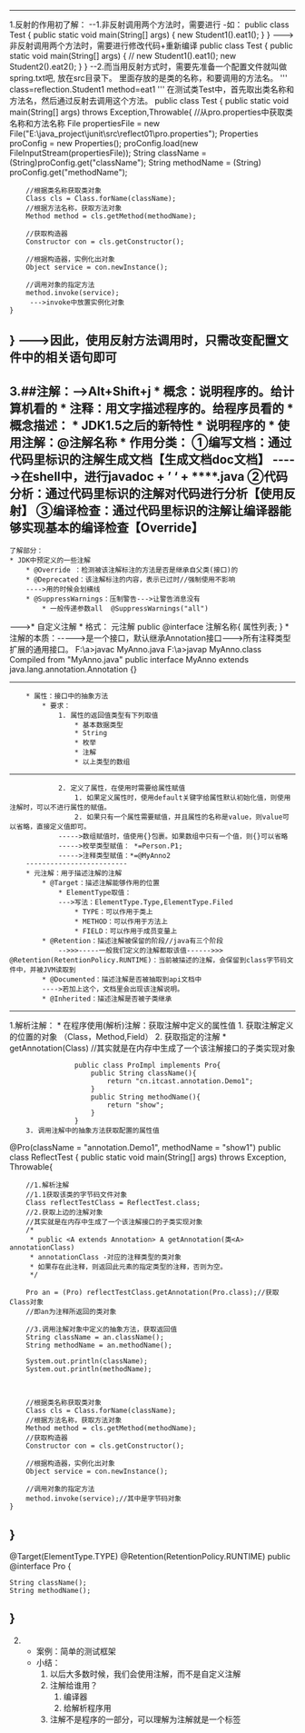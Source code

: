 ---------------------------------------------------------
1.反射的作用初了解：
--1.非反射调用两个方法时，需要进行
-如：
public class Test {
    public static void main(String[] args) {
        new Student1().eat1();
    }
}
--->非反射调用两个方法时，需要进行修改代码+重新编译
public class Test {
    public static void main(String[] args) {
//      new Student1().eat1();
        new Student2().eat2();
    }
}
--2.而当用反射方式时，需要先准备一个配置文件就叫做spring.txt吧, 放在src目录下。 里面存放的是类的名称，和要调用的方法名。
'''
class=reflection.Student1
method=eat1
'''
在测试类Test中，首先取出类名称和方法名，然后通过反射去调用这个方法。
public class Test {
	public static void main(String[] args) throws Exception,Throwable{
		//从pro.properties中获取类名称和方法名称
		File propertiesFile = new File("E:\\java_project\\junit\\src\\reflect01\\pro.properties");
		Properties proConfig = new Properties();
		proConfig.load(new FileInputStream(propertiesFile));
		String className = (String)proConfig.get("className");
		String methodName = (String) proConfig.get("methodName");
		
		//根据类名称获取类对象
		Class cls = Class.forName(className);
		//根据方法名称，获取方法对象
		Method method = cls.getMethod(methodName);
		
		//获取构造器
		Constructor con = cls.getConstructor();

		//根据构造器，实例化出对象
		Object service = con.newInstance();

		//调用对象的指定方法
        method.invoke(service);
         --->invoke中放置实例化对象
    }
}
--->因此，使用反射方法调用时，只需改变配置文件中的相关语句即可
------------------------------------------------------------
3.##注解：-->Alt+Shift+j
	* 概念：说明程序的。给计算机看的
	* 注释：用文字描述程序的。给程序员看的
	* 概念描述：
		* JDK1.5之后的新特性
		* 说明程序的
		* 使用注解：@注解名称
	* 作用分类：
		①编写文档：通过代码里标识的注解生成文档【生成文档doc文档】
	----->在shell中，进行javadoc + ’ ‘ + ****.java
		②代码分析：通过代码里标识的注解对代码进行分析【使用反射】
		③编译检查：通过代码里标识的注解让编译器能够实现基本的编译检查【Override】
-----------
	了解部分：
	* JDK中预定义的一些注解
		* @Override	：检测被该注解标注的方法是否是继承自父类(接口)的
		* @Deprecated：该注解标注的内容，表示已过时//强制使用不影响
		---->用的时候会划横线
		* @SuppressWarnings：压制警告--->让警告消息没有
			* 一般传递参数all  @SuppressWarnings("all")
--->* 自定义注解
		* 格式：
			元注解
			public @interface 注解名称{
				属性列表;
			}
		*注解的本质：----->是一个接口，默认继承Annotation接口--->所有注释类型扩展的通用接口。
		F:\a>javac MyAnno.java
		F:\a>javap MyAnno.class
		Compiled from "MyAnno.java"
		public interface MyAnno extends java.lang.annotation.Annotation {}

---
		* 属性：接口中的抽象方法
			* 要求：
				1. 属性的返回值类型有下列取值
					* 基本数据类型
					* String
					* 枚举
					* 注解
					* 以上类型的数组
---
				2. 定义了属性，在使用时需要给属性赋值
					1. 如果定义属性时，使用default关键字给属性默认初始化值，则使用注解时，可以不进行属性的赋值。
					2. 如果只有一个属性需要赋值，并且属性的名称是value，则value可以省略，直接定义值即可。
				----->数组赋值时，值使用{}包裹。如果数组中只有一个值，则{}可以省略
				----->枚举类型赋值： *=Person.P1;
				----->注释类型赋值：*=@MyAnno2
		-------------------------
		* 元注解：用于描述注解的注解
			* @Target：描述注解能够作用的位置
				* ElementType取值：
				--->写法：ElementType.Type,ElementType.Filed
					* TYPE：可以作用于类上
					* METHOD：可以作用于方法上
					* FIELD：可以作用于成员变量上
			* @Retention：描述注解被保留的阶段//java有三个阶段
				-->>>-----一般我们定义的注解都取该值------>>> @Retention(RetentionPolicy.RUNTIME)：当前被描述的注解，会保留到class字节码文件中，并被JVM读取到
			* @Documented：描述注解是否被抽取到api文档中
			---->若加上这个，文档里会出现该注解说明。
			* @Inherited：描述注解是否被子类继承


--------------------------------------------------------
1.解析注解：
	* 在程序使用(解析)注解：获取注解中定义的属性值
		1. 获取注解定义的位置的对象  （Class，Method,Field）
		2. 获取指定的注解
			* getAnnotation(Class)
			//其实就是在内存中生成了一个该注解接口的子类实现对象

		            public class ProImpl implements Pro{
		                public String className(){
		                    return "cn.itcast.annotation.Demo1";
		                }
		                public String methodName(){
		                    return "show";
		                }
		            }
		3. 调用注解中的抽象方法获取配置的属性值

@Pro(className = "annotation.Demo1", methodName = "show1")
public class ReflectTest {
	public static void main(String[] args) throws Exception, Throwable{
		 
		//1.解析注解
		//1.1获取该类的字节码文件对象
		Class reflectTestClass = ReflectTest.class;
		//2.获取上边的注解对象
		//其实就是在内存中生成了一个该注解接口的子类实现对象
		/*
		 * public <A extends Annotation> A getAnnotation(类<A> annotationClass)
		 * annotationClass -对应的注释类型的类对象 
		 * 如果存在此注释，则返回此元素的指定类型的注释，否则为空。 
		 */
		
		Pro an = (Pro) reflectTestClass.getAnnotation(Pro.class);//获取Class对象
		//即an为注释所返回的类对象
		
		//3.调用注解对象中定义的抽象方法，获取返回值
		String className = an.className();
		String methodName = an.methodName();
		
		System.out.println(className);
		System.out.println(methodName);
		
		

		//根据类名称获取类对象
		Class cls = Class.forName(className);
		//根据方法名称，获取方法对象
		Method method = cls.getMethod(methodName);
		//获取构造器
		Constructor con = cls.getConstructor();

		//根据构造器，实例化出对象
		Object service = con.newInstance();

		//调用对象的指定方法
		method.invoke(service);//其中是字节码对象
	}
}
-----------------
@Target(ElementType.TYPE)
@Retention(RetentionPolicy.RUNTIME)
public @interface Pro {
	
	String className();
	String methodName();
}
-----------------------------------------
2.	* 案例：简单的测试框架
	* 小结：
		1. 以后大多数时候，我们会使用注解，而不是自定义注解
		2. 注解给谁用？
			1. 编译器
			2. 给解析程序用
		3. 注解不是程序的一部分，可以理解为注解就是一个标签